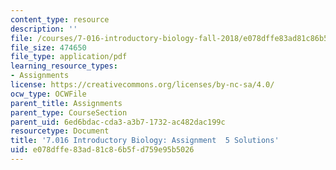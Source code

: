 ```yaml
---
content_type: resource
description: ''
file: /courses/7-016-introductory-biology-fall-2018/e078dffe83ad81c86b5fd759e95b5026_MIT7_016F18PS5_soln.pdf
file_size: 474650
file_type: application/pdf
learning_resource_types:
- Assignments
license: https://creativecommons.org/licenses/by-nc-sa/4.0/
ocw_type: OCWFile
parent_title: Assignments
parent_type: CourseSection
parent_uid: 6ed6bdac-cda3-a3b7-1732-ac482dac199c
resourcetype: Document
title: '7.016 Introductory Biology: Assignment  5 Solutions'
uid: e078dffe-83ad-81c8-6b5f-d759e95b5026
---
```

